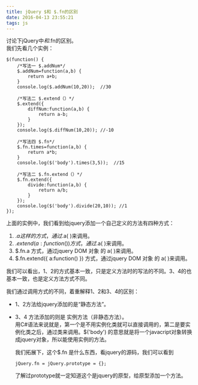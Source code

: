```yaml
---
title: jQuery $和 $.fn的区别
date: 2016-04-13 23:55:21
tags: js
---
```

讨论下jQuery中$和$.fn的区别。  
我们先看几个实例：    

	$(function() {
		/*写法一 $.addNum*/
		$.addNum=function(a,b) {
			return a+b;
		}
		console.log($.addNum(10,20));  //30

		/*写法二 $.extend（）*/
		$.extend({
			diffNum:function(a,b) {
				return a-b;
			}
		});
		console.log($.diffNum(10,20)); //-10

		/*写法四 $.fn*/
		$.fn.times=function(a,b) {
			return a*b;
		}
		console.log($('body').times(3,5));  //15

		/*写法二 $.fn.extend（）*/
		$.fn.extend({
			divide:function(a,b) {
				return a/b;
			}
		});
		console.log($('body').divide(20,10)); //1
	});
上面的实例中，我们看到给jquery添加一个自己定义的方法有四种方式：    

1. $.a 这样的方式， 通过$.a( )来调用。  
2. $.extend({ a:function() }) 方式， 通过$.a( )来调用。  
3. $.fn.a 方式，通过jquery DOM 对象 的 a( )来调用。  
4. $.fn.extend({ a:function() }) 方式，通过jquery DOM 对象 的 a( )来调用。  

我们可以看出，1、2的方式基本一致，只是定义方法时的写法的不同。3、4的也基本一致，也是定义方法方式不同。    

我们通过调用方式的不同，着重解释1、2和3、4的区别：  
 * 1、2方法给jquery添加的是“静态方法”。  
 * 3、4 方法添加的则是 实例方法（非静态方法）。  
用C#语法来说就是，第一个是不用实例化类就可以直接调用的，第二是要实例化类之后，通过类来调用。$('body') 的意思就是将一个javacript对象转换成jquery对象，所以能使用实例的方法。  
   
   我们拓展下，这个$.fn 是什么东西，看jquery的源码，我们可以看到  
	  
	   jQuery.fn = jQuery.prototype = {};  
   了解过prototype就一定知道这个是jquery的原型，给原型添加一个方法。
  
	
